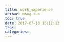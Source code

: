 ```yaml
---
title: work_experience
author: Wang Tuo
toc: true
date: 2017-07-18 15:12:12
tags:
categories:
---
```

